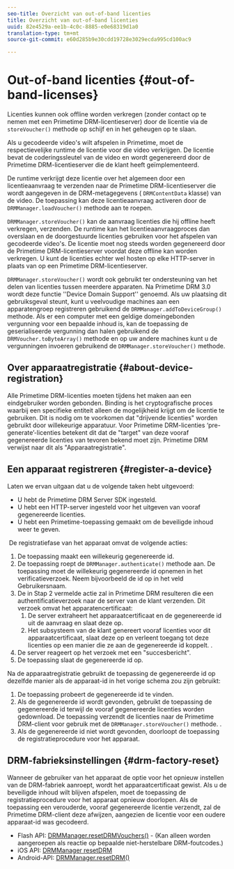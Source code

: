 ```yaml
---
seo-title: Overzicht van out-of-band licenties
title: Overzicht van out-of-band licenties
uuid: 82e4529a-ee1b-4c0c-8885-e0e68319d1a0
translation-type: tm+mt
source-git-commit: e60d285b9e30cdd19728e3029ecda995cd100ac9

---
```



# Out-of-band licenties {#out-of-band-licenses}

Licenties kunnen ook offline worden verkregen (zonder contact op te nemen met een Primetime DRM-licentieserver) door de licentie via de `storeVoucher()` methode op schijf en in het geheugen op te slaan.

Als u gecodeerde video&#39;s wilt afspelen in Primetime, moet de respectievelijke runtime de licentie voor die video verkrijgen. De licentie bevat de coderingssleutel van de video en wordt gegenereerd door de Primetime DRM-licentieserver die de klant heeft geïmplementeerd.

De runtime verkrijgt deze licentie over het algemeen door een licentieaanvraag te verzenden naar de Primetime DRM-licentieserver die wordt aangegeven in de DRM-metagegevens ( `DRMContentData` klasse) van de video. De toepassing kan deze licentieaanvraag activeren door de `DRMManager.loadVoucher()` methode aan te roepen.

`DRMManager.storeVoucher()` kan de aanvraag licenties die hij offline heeft verkregen, verzenden. De runtime kan het licentieaanvraagproces dan overslaan en de doorgestuurde licenties gebruiken voor het afspelen van gecodeerde video&#39;s. De licentie moet nog steeds worden gegenereerd door de Primetime DRM-licentieserver voordat deze offline kan worden verkregen. U kunt de licenties echter wel hosten op elke HTTP-server in plaats van op een Primetime DRM-licentieserver.

`DRMManager.storeVoucher()` wordt ook gebruikt ter ondersteuning van het delen van licenties tussen meerdere apparaten. Na Primetime DRM 3.0 wordt deze functie &#39;&#39;Device Domain Support&#39;&#39; genoemd. Als uw plaatsing dit gebruiksgeval steunt, kunt u veelvoudige machines aan een apparatengroep registreren gebruikend de `DRMManager.addToDeviceGroup()` methode. Als er een computer met een geldige domeingebonden vergunning voor een bepaalde inhoud is, kan de toepassing de geserialiseerde vergunning dan halen gebruikend de `DRMVoucher.toByteArray()` methode en op uw andere machines kunt u de vergunningen invoeren gebruikend de `DRMManager.storeVoucher()` methode.

## Over apparaatregistratie {#about-device-registration}

Alle Primetime DRM-licenties moeten tijdens het maken aan een eindgebruiker worden gebonden. Binding is het cryptografische proces waarbij een specifieke entiteit alleen de mogelijkheid krijgt om de licentie te gebruiken. Dit is nodig om te voorkomen dat &quot;drijvende licenties&quot; worden gebruikt door willekeurige apparatuur. Voor Primetime DRM-licenties ‘pre-generate’-licenties betekent dit dat de &quot;target&quot; van deze vooraf gegenereerde licenties van tevoren bekend moet zijn. Primetime DRM verwijst naar dit als &quot;Apparaatregistratie&quot;.

## Een apparaat registreren {#register-a-device}

Laten we ervan uitgaan dat u de volgende taken hebt uitgevoerd:

* U hebt de Primetime DRM Server SDK ingesteld.
* U hebt een HTTP-server ingesteld voor het uitgeven van vooraf gegenereerde licenties.
* U hebt een Primetime-toepassing gemaakt om de beveiligde inhoud weer te geven.

 De registratiefase van het apparaat omvat de volgende acties:

1. De toepassing maakt een willekeurig gegenereerde id.
1. De toepassing roept de `DRMManager.authenticate()` methode aan. De toepassing moet de willekeurig gegenereerde id opnemen in het verificatieverzoek. Neem bijvoorbeeld de id op in het veld Gebruikersnaam.
1. De in Stap 2 vermelde actie zal in Primetime DRM resulteren die een authentificatieverzoek naar de server van de klant verzenden. Dit verzoek omvat het apparatencertificaat:
   1. De server extraheert het apparaatcertificaat en de gegenereerde id uit de aanvraag en slaat deze op.
   1. Het subsysteem van de klant genereert vooraf licenties voor dit apparaatcertificaat, slaat deze op en verleent toegang tot deze licenties op een manier die ze aan de gegenereerde id koppelt. .
1. De server reageert op het verzoek met een &quot;succesbericht&quot;.
1. De toepassing slaat de gegenereerde id op.

Na de apparaatregistratie gebruikt de toepassing de gegenereerde id op dezelfde manier als de apparaat-id in het vorige schema zou zijn gebruikt:
1. De toepassing probeert de gegenereerde id te vinden.
1. Als de gegenereerde id wordt gevonden, gebruikt de toepassing de gegenereerde id terwijl de vooraf gegenereerde licenties worden gedownload. De toepassing verzendt de licenties naar de Primetime DRM-client voor gebruik met de `DRMManager.storeVoucher()` methode. .
1. Als de gegenereerde id niet wordt gevonden, doorloopt de toepassing de registratieprocedure voor het apparaat.

## DRM-fabrieksinstellingen {#drm-factory-reset}

Wanneer de gebruiker van het apparaat de optie voor het opnieuw instellen van de DRM-fabriek aanroept, wordt het apparaatcertificaat gewist. Als u de beveiligde inhoud wilt blijven afspelen, moet de toepassing de registratieprocedure voor het apparaat opnieuw doorlopen. Als de toepassing een verouderde, vooraf gegenereerde licentie verzendt, zal de Primetime DRM-client deze afwijzen, aangezien de licentie voor een oudere apparaat-id was gecodeerd.

* Flash API: [DRMManager.resetDRMVouchers()](https://help.adobe.com/en_US/FlashPlatform/reference/actionscript/3/flash/net/drm/DRMManager.html#resetDRMVouchers()) - (Kan alleen worden aangeroepen als reactie op bepaalde niet-herstelbare DRM-foutcodes.)
* iOS API: [DRMManager resetDRM](https://help.adobe.com/en_US/primetime/api/drm-apis/client/ios/interface_d_r_m_manager.html#a0dd6c9662428583196e0419d3ea69446)
* Android-API: [DRMManager.resetDRM()](https://help.adobe.com/en_US/primetime/api/drm-apis/client/android/com/adobe/ave/drm/DRMManager.html#resetDRM(com.adobe.ave.drm.DRMOperationErrorCallback,%20com.adobe.ave.drm.DRMOperationCompleteCallback))